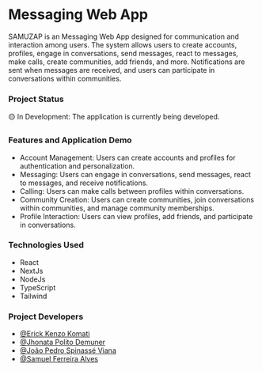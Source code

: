 # Messaging Web App

SAMUZAP is an Messaging Web App designed for communication and interaction among users. The system allows users to create accounts, profiles, engage in conversations, send messages, react to messages, make calls, create communities, add friends, and more. Notifications are sent when messages are received, and users can participate in conversations within communities.

### Project Status

🟡 In Development: The application is currently being developed.

### Features and Application Demo

- Account Management: Users can create accounts and profiles for authentication and personalization.
- Messaging: Users can engage in conversations, send messages, react to messages, and receive notifications.
- Calling: Users can make calls between profiles within conversations.
- Community Creation: Users can create communities, join conversations within communities, and manage community memberships.
- Profile Interaction: Users can view profiles, add friends, and participate in conversations.

### Technologies Used

- React
- NextJs
- NodeJs
- TypeScript
- Tailwind

### Project Developers

- [@Erick Kenzo Komati](https://github.com/kenzokomati)
- [@Jhonata Polito Demuner](https://github.com/jhonatademuner)
- [@João Pedro Spinassé Viana](https://github.com/JP-76)
- [@Samuel Ferreira Alves](https://github.com/samoleu)
